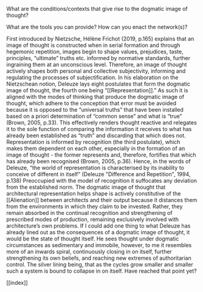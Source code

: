 What are the conditions/contexts that give rise to the dogmatic image of thought? 

What are the tools you can provide? How can you enact the network(s)?

First introduced by Nietzsche, Hélène Frichot (2019, p.165) explains that an image of thought is constructed when in serial formation and through hegemonic repetition, images begin to shape values, prejudices, taste, principles, “ultimate” truths etc. informed by normative standards, further ingraining them at an unconscious level. Therefore, an image of thought actively shapes both personal and collective subjectivity, informing and regulating the processes of subjectification. In his elaboration on the Nietzschean notion, Deleuze lays eight postulates that form the dogmatic image of thought, the fourth one being “[[Representation]].” As such it is aligned with the modes of thinking that produce the dogmatic image of thought, which adhere to the conception that error must be avoided because it is opposed to the “universal truths” that have been installed based on a priori determination of “common sense” and what is “true” (Brown, 2005, p.33). This effectively renders thought reactive and relegates it to the sole function of comparing the information it receives to what has already been established as “truth” and discarding that which does not. Representation is informed by recognition (the third postulate), which makes them dependent on each other, especially in the formation of an image of thought - the former represents and, therefore, fortifies that which has already been recognised (Brown, 2005, p.36). Hence, in the words of Deleuze, “the world of representation is characterised by its inability to conceive of different in itself” (Deleuze "Difference and Repetition", 1994, p.138) Preoccupied with the model of recognition it suffocates any deviation from the established norm. The dogmatic image of thought that architectural representation helps shape is actively constitutive of the [[Alienation]] between architects and their output because it distances them from the environments in which they claim to be invested. Rather, they remain absorbed in the continual recognition and strengthening of prescribed modes of production, remaining exclusively involved with architecture’s own problems. If I could add one thing to what Deleuze has already lined out as the consequences of a dogmatic image of thought, it would be the state of thought itself. He sees thought under dogmatic circumstances as sedimentary and immobile, however, to me it resembles more of an inwards spiral, continuously closing in on itself, further strengthening its own beliefs, and reaching new extremes of authoritarian control. The silver lining being, that as the cycles grow smaller and smaller such a system is bound to collapse in on itself. Have reached that point yet?

[[index]]